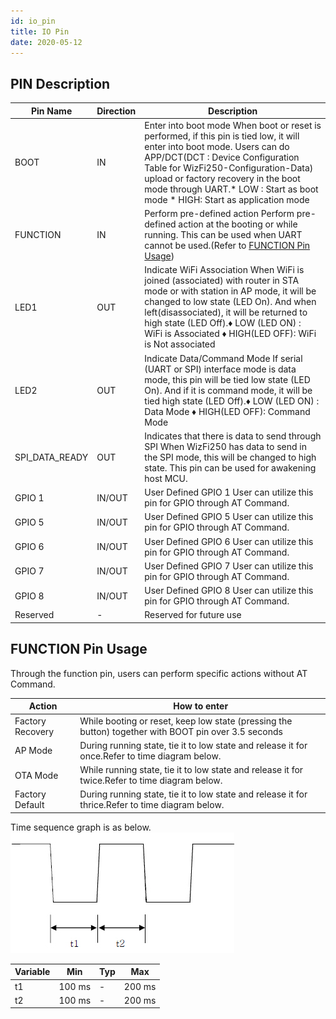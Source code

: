 ```yaml
---
id: io_pin
title: IO Pin
date: 2020-05-12
---
```


## PIN Description

|**Pin Name**|**Direction**|**Description**|
|------------|-------------|---------------|
|BOOT|IN|Enter into boot mode When boot or reset is performed, if this pin is tied low, it will enter into boot mode. Users can do APP/DCT(DCT : Device Configuration Table for WizFi250-Configuration-Data) upload or factory recovery in the boot mode through UART.* LOW : Start as boot mode *  HIGH: Start as application mode|
|FUNCTION|IN|Perform pre-defined action Perform pre-defined action at the booting or while running. This can be used when UART cannot be used.(Refer to [FUNCTION Pin Usage](#function-pin-usage))|
|LED1|OUT|Indicate WiFi Association When WiFi is joined (associated) with router in STA mode or with station in AP mode, it will be changed to low state (LED On). And when left(disassociated), it will be returned to high state (LED Off).♦ LOW (LED ON) : WiFi is Associated ♦ HIGH(LED OFF): WiFi is Not associated|
|LED2|OUT|	Indicate Data/Command Mode If serial (UART or SPI) interface mode is data mode, this pin will be tied low state (LED On). And if it is command mode, it will be tied high state (LED Off).♦ LOW (LED ON) : Data Mode ♦ HIGH(LED OFF): Command Mode|
|SPI_DATA_READY|OUT|Indicates that there is data to send through SPI When WizFi250 has data to send in the SPI mode, this will be changed to high state. This pin can be used for awakening host MCU.|
|GPIO 1|IN/OUT|User Defined GPIO 1 User can utilize this pin for GPIO through AT Command.|
|GPIO 5	|IN/OUT|	User Defined GPIO 5 User can utilize this pin for GPIO through AT Command.|
|GPIO 6	|IN/OUT|	User Defined GPIO 6 User can utilize this pin for GPIO through AT Command.|
|GPIO 7	|IN/OUT|	User Defined GPIO 7 User can utilize this pin for GPIO through AT Command.|
|GPIO 8	|IN/OUT|	User Defined GPIO 8 User can utilize this pin for GPIO through AT Command.|
|Reserved	|-|	Reserved for future use|

## FUNCTION Pin Usage

Through the function pin, users can perform specific actions without AT Command.

|**Action**|**How to enter**|
|----------|----------------|
|Factory Recovery	|While booting or reset, keep low state (pressing the button) together with BOOT pin over 3.5 seconds|
|AP Mode	|During running state, tie it to low state and release it for once.Refer to time diagram below.|
|OTA Mode	|While running state, tie it to low state and release it for twice.Refer to time diagram below.|
|Factory Default	|During running state, tie it to low state and release it for thrice.Refer to time diagram below.|


Time sequence graph is as below.
![](/img/products/wizfi250/wizfi250pg/function_button_time_diagram.jpg)

|**Variable**|**Min**|	**Typ**|**Max**|
|------------|-------|---------|-------|
|t1|	100 ms|	-|	200 ms|
|t2	|100 ms	|-	|200 ms|
